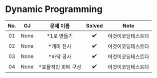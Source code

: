 # Dynamic Programming


|          No.          |        OJ        |        문제 이름         |        Solved         |     Note   |
| :-----: |  :--------: |:---------------------: | :-----: |:-----: |
| 01 | None | *1로 만들기 | ✔️ | 이것이코딩테스트다 |
| 02 | None | *개미 전사 | ✔️ | 이것이코딩테스트다 |
| 03 | None | *바닥 공사 | ✔️ | 이것이코딩테스트다 |
| 04 | None | *효율적인 화폐 구성 | ✔️ | 이것이코딩테스트다 |
